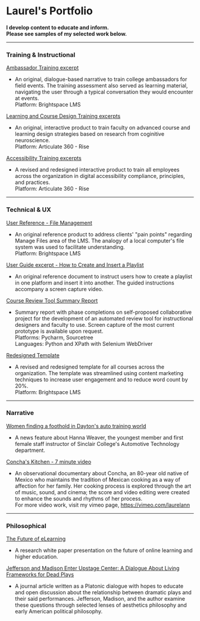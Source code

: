# Laurel's Portfolio
**I develop content to educate and inform.<br/>Please see samples of my selected work below.**

---
### Training & Instructional
[Ambassador Training excerpt](https://github.com/LaurelAP/Portfolio/blob/main/Painter_AmbassadorTraining-excerpt.pdf)
- An original, dialogue-based narrative to train college ambassadors for field events. The training assessment also served as learning material, navigating the user through a typical conversation they would encounter at events.
<br/>Platform: Brightspace LMS

[Learning and Course Design Training excerpts](https://github.com/LaurelAP/Portfolio/blob/main/Painter_CourseDesignTraining-excerpt.pdf)
- An original, interactive product to train faculty on advanced course and learning design strategies based on research from coginitive neuroscience.
<br/>Platform: Articulate 360 - Rise

[Accessibility Training excerpts](https://github.com/LaurelAP/Portfolio/blob/main/Painter_AccessibilityTraining-excerpts.pdf)
- A revised and redesigned interactive product to train all employees across the organization in digital accessibility compliance, principles, and practices.
<br/>Platform: Articulate 360 - Rise

---
### Technical & UX
[User Reference - File Management](https://github.com/LaurelAP/Portfolio/blob/main/Painter_FileManagementReference.pdf)
- An original reference product to address clients' "pain points" regarding Manage Files area of the LMS. The analogy of a local computer's file system was used to facilitate understanding.
<br/>Platform: Brightspace LMS

[User Guide excerpt - How to Create and Insert a Playlist](https://github.com/LaurelAP/Portfolio/blob/main/Painter_Playlist-HowToCreateAdd.pdf)
- An original reference document to instruct users how to create a playlist in one platform and insert it into another. The guided instructions accompany a screen capture video.

[Course Review Tool Summary Report](https://github.com/LaurelAP/Portfolio/blob/main/CourseReviewTool-SummaryMarch2022.pdf)
- Summary report with phase completions on self-proposed collaborative project for the development of an automated review tool for instructional designers and faculty to use. Screen capture of the most current prototype is available upon request. 
<br/>Platforms: Pycharm, Sourcetree
<br/>Languages: Python and XPath with Selenium WebDriver

[Redesigned Template](https://github.com/LaurelAP/Portfolio/blob/main/Painter_RedesignedTemplate-excerpt.pdf)
- A revised and redesigned template for all courses across the organization. The template was streamlined using content marketing techniques to increase user engagement and to reduce word count by 20%.
<br/>Platform: Brightspace LMS

---
### Narrative
[Women finding a foothold in Dayton's auto training world](https://www.daytondailynews.com/local/women-finding-a-foothold-in-daytons-auto-training-world/IHOCSAFZ3ZECFOHPMYFN3MM5E4/)
  - A news feature about Hanna Weaver, the youngest member and first female staff instructor of Sinclair College's Automotive Technology department.

[Concha's Kitchen - 7 minute video](https://vimeo.com/27172500)
  - An observational documentary about Concha, an 80-year old native of Mexico who maintains the tradition of Mexican cooking as a way of affection for her family. Her cooking process is explored through the art of music, sound, and cinema; the score and video editing were created to enhance the sounds and rhythms of her process.
<br/>For more video work, visit my vimeo page, https://vimeo.com/laurelann  

---
### Philosophical
[The Future of eLearning](https://github.com/LaurelAP/Portfolio/blob/main/Painter_TheFutureofeLearning.pdf) 
  - A research white paper presentation on the future of online learning and higher education.
  
[Jefferson and Madison Enter Upstage Center: A Dialogue About Living Frameworks for Dead Plays](http://www.etudesonline.com/uploads/2/9/7/7/29773929/etudessept2015painter.pdf) 
  - A journal article written as a Platonic dialogue with hopes to educate and open discussion about the relationship between dramatic plays and their said performances. Jefferson, Madison, and the author examine these questions through selected lenses of aesthetics philosophy and early American political philosophy.

